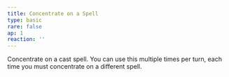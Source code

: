 ```yaml
---
title: Concentrate on a Spell
type: basic
rare: false
ap: 1
reaction: ''
---
```


Concentrate on a cast spell. You can use this multiple times per turn, each time you must concentrate on a different spell.
